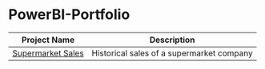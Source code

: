 # PowerBI-Portfolio

Project Name  | Description   | 
------------- | ------------- | 
[Supermarket Sales](https://app.powerbi.com/links/bn7Bqgpqss?ctid=71bb3458-d75f-4716-a5cb-647cdacbc0af&pbi_source=linkShare) | Historical sales of a supermarket company
